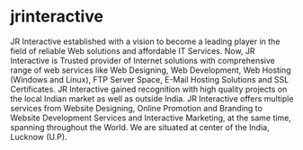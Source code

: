 # jrinteractive
JR Interactive established with a vision to become a leading player in the field of reliable Web solutions and affordable IT Services. Now, JR Interactive is Trusted provider of Internet solutions with comprehensive range of web services like Web Designing, Web Development, Web Hosting (Windows and Linux), FTP Server Space, E-Mail Hosting Solutions and SSL Certificates.  JR Interactive gained recognition with high quality projects on the local Indian market as well as outside India. JR Interactive offers multiple services from Website Designing, Online Promotion and Branding to Website Development Services and Interactive Marketing, at the same time, spanning throughout the World. We are situated at center of the India, Lucknow (U.P). 
